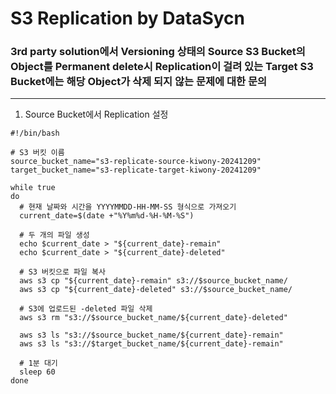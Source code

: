 # S3 Replication by DataSycn



### 3rd party solution에서 Versioning 상태의 Source S3 Bucket의 Object를 Permanent delete시 Replication이 걸려 있는 Target S3 Bucket에는 해당 Object가 삭제 되지 않는 문제에 대한 문의 



---



1. Source Bucket에서 Replication 설정





```
#!/bin/bash

# S3 버킷 이름
source_bucket_name="s3-replicate-source-kiwony-20241209"
target_bucket_name="s3-replicate-target-kiwony-20241209"

while true
do
  # 현재 날짜와 시간을 YYYYMMDD-HH-MM-SS 형식으로 가져오기
  current_date=$(date +"%Y%m%d-%H-%M-%S")

  # 두 개의 파일 생성
  echo $current_date > "${current_date}-remain"
  echo $current_date > "${current_date}-deleted"

  # S3 버킷으로 파일 복사
  aws s3 cp "${current_date}-remain" s3://$source_bucket_name/
  aws s3 cp "${current_date}-deleted" s3://$source_bucket_name/

  # S3에 업로드된 -deleted 파일 삭제
  aws s3 rm "s3://$source_bucket_name/${current_date}-deleted"

  aws s3 ls "s3://$source_bucket_name/${current_date}-remain"
  aws s3 ls "s3://$target_bucket_name/${current_date}-remain"

  # 1분 대기
  sleep 60
done
```

